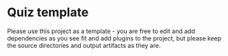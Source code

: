 # Quiz template
Please use this project as a template - you are free to edit and add dependencies as you see fit and add plugins to the project, but please keep the source directories and output artifacts as they are.
